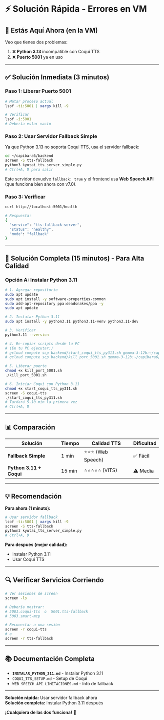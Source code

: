 # ⚡ Solución Rápida - Errores en VM

## 🎯 Estás Aquí Ahora (en la VM)

Veo que tienes dos problemas:

1. ❌ **Python 3.13** incompatible con Coqui TTS
2. ❌ **Puerto 5001** ya en uso

---

## ✅ Solución Inmediata (3 minutos)

### Paso 1: Liberar Puerto 5001

```bash
# Matar proceso actual
lsof -ti:5001 | xargs kill -9

# Verificar
lsof -i:5001
# Debería estar vacío
```

### Paso 2: Usar Servidor Fallback Simple

Ya que Python 3.13 no soporta Coqui TTS, usa el servidor fallback:

```bash
cd ~/capibara6/backend
screen -S tts-fallback
python3 kyutai_tts_server_simple.py
# Ctrl+A, D para salir
```

Este servidor devuelve `fallback: true` y el frontend usa **Web Speech API** (que funciona bien ahora con v7.0).

### Paso 3: Verificar

```bash
curl http://localhost:5001/health

# Respuesta:
{
  "service": "tts-fallback-server",
  "status": "healthy",
  "mode": "fallback"
}
```

---

## 🚀 Solución Completa (15 minutos) - Para Alta Calidad

### Opción A: Instalar Python 3.11

```bash
# 1. Agregar repositorio
sudo apt update
sudo apt install -y software-properties-common
sudo add-apt-repository ppa:deadsnakes/ppa -y
sudo apt update

# 2. Instalar Python 3.11
sudo apt install -y python3.11 python3.11-venv python3.11-dev

# 3. Verificar
python3.11 --version

# 4. Re-copiar scripts desde tu PC
# (En tu PC ejecutar:)
# gcloud compute scp backend/start_coqui_tts_py311.sh gemma-3-12b:~/capibara6/backend/ --zone=europe-southwest1-b
# gcloud compute scp backend/kill_port_5001.sh gemma-3-12b:~/capibara6/backend/ --zone=europe-southwest1-b

# 5. Liberar puerto
chmod +x kill_port_5001.sh
./kill_port_5001.sh

# 6. Iniciar Coqui con Python 3.11
chmod +x start_coqui_tts_py311.sh
screen -S coqui-tts
./start_coqui_tts_py311.sh
# Tardará 5-10 min la primera vez
# Ctrl+A, D
```

---

## 📊 Comparación

| Solución | Tiempo | Calidad TTS | Dificultad |
|----------|--------|-------------|------------|
| **Fallback Simple** | 1 min | ⭐⭐⭐ (Web Speech) | ✅ Fácil |
| **Python 3.11 + Coqui** | 15 min | ⭐⭐⭐⭐⭐ (VITS) | ⚠️ Media |

---

## 💡 Recomendación

**Para ahora (1 minuto):**
```bash
# Usar servidor fallback
lsof -ti:5001 | xargs kill -9
screen -S tts-fallback
python3 kyutai_tts_server_simple.py
# Ctrl+A, D
```

**Para después (mejor calidad):**
- Instalar Python 3.11
- Usar Coqui TTS

---

## 🔍 Verificar Servicios Corriendo

```bash
# Ver sesiones de screen
screen -ls

# Debería mostrar:
# 5001.coqui-tts  o  5001.tts-fallback
# 5003.smart-mcp

# Reconectar a una sesión
screen -r coqui-tts
# o
screen -r tts-fallback
```

---

## 📚 Documentación Completa

- **`INSTALAR_PYTHON_311.md`** - Instalar Python 3.11
- `COQUI_TTS_SETUP.md` - Setup de Coqui
- `WEB_SPEECH_API_LIMITACIONES.md` - Info de fallback

---

**Solución rápida:** Usar servidor fallback ahora  
**Solución completa:** Instalar Python 3.11 después

**¡Cualquiera de las dos funciona!** 🚀

